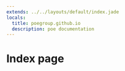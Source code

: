 ```yaml
---
extends: ../../layouts/default/index.jade
locals:
  title: poegroup.github.io
  description: poe documentation
---
```


# Index page